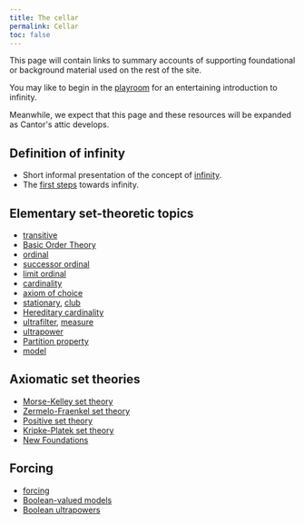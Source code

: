 ```yaml
---
title: The cellar
permalink: Cellar
toc: false
---
```


  
This page will contain links to summary accounts of supporting
foundational or background material used on the rest of the site.

  
You may like to begin in the
[playroom](Playroom "Playroom")
for an entertaining introduction to infinity.

Meanwhile, we expect that this page and these resources will be expanded
as Cantor's attic develops.



## Definition of infinity

-   Short informal presentation of the concept of
    [infinity](Infinity "Infinity").
-   The [first
    steps](First_steps "First steps")
    towards infinity.

## Elementary set-theoretic topics

-   [transitive](Transitive "Transitive")
-   [Basic Order
    Theory](Ordering_Relations "Ordering Relations")
-   [ordinal](Ordinal "Ordinal")
-   [successor
    ordinal](Successor_ordinal "Successor ordinal")
-   [limit
    ordinal](Limit_ordinal "Limit ordinal")
-   [cardinality](Cardinality "Cardinality")
-   <a href="Axiom_of_choice" class="mw-redirect" title="Axiom of choice">axiom of choice</a>
-   <a href="Stationary" class="mw-redirect" title="Stationary">stationary</a>,
    [club](Club "Club")
-   <a href="index.php?title=Hereditary_cardinality&amp;action=edit&amp;redlink=1" class="new" title="Hereditary cardinality (page does not exist)">Hereditary cardinality</a>
-   <a href="Ultrafilter" class="mw-redirect" title="Ultrafilter">ultrafilter</a>,
    <a href="Measure" class="mw-redirect" title="Measure">measure</a>
-   [ultrapower](Ultrapower "Ultrapower")
-   [Partition
    property](Partition_property "Partition property")
-   [model](Model "Model")

## Axiomatic set theories

-   <a href="Morse-Kelley_set_theory" class="mw-redirect" title="Morse-Kelley set theory">Morse-Kelley set theory</a>
-   [Zermelo-Fraenkel set
    theory](ZFC "ZFC")
-   [Positive set
    theory](Positive_set_theory "Positive set theory")
-   [Kripke-Platek set
    theory](Kripke-Platek "Kripke-Platek")
-   <a href="index.php?title=New_Foundations&amp;action=edit&amp;redlink=1" class="new" title="New Foundations (page does not exist)">New Foundations</a>

## Forcing

-   [forcing](Forcing "Forcing")
-   <a href="index.php?title=Boolean-valued_models&amp;action=edit&amp;redlink=1" class="new" title="Boolean-valued models (page does not exist)">Boolean-valued models</a>
-   <a href="index.php?title=Boolean_ultrapowers&amp;action=edit&amp;redlink=1" class="new" title="Boolean ultrapowers (page does not exist)">Boolean ultrapowers</a>



